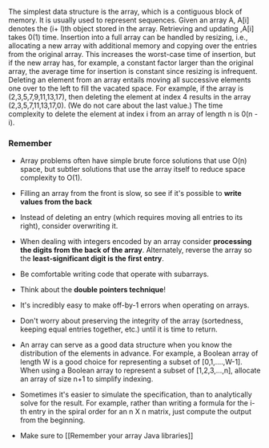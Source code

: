 The simplest data structure is the array, which is a contiguous block of memory. It is usually used to represent sequences. Given an array A, A[i] denotes the (i+ l)th object stored in the array. Retrieving and updating ,A[i] takes 0(1) time. Insertion into a full array can be handled by resizing, i.e., allocating a new array with additional memory and copying over the entries from the original array. This increases the worst-case time of insertion, but if the new array has, for example, a constant factor larger than the original array, the average time for insertion is constant since resizing is infrequent. Deleting an element from an array entails moving all successive elements one over to the left to fill the vacated space. For example, if the array is (2,3,5,7,9,11,13,17), then deleting the element at index 4 results in the array (2,3,5,7,11,13,17,0). (We do not care about the last value.) The time complexity to delete the element at index i from an array of length n is 0(n - i).



### Remember

- Array problems often have simple brute force solutions that use O(n) space, but subtler solutions that use the array itself to reduce space complexity to O(1).
- Filling an array from the front is slow, so see if it's possible to **write values from the back**
- Instead of deleting an entry (which requires moving all entries to its right), consider overwriting it. 
- When dealing with integers encoded by an array consider **processing the digits from the back of the array**. Alternately, reverse the array so the **least-significant digit is the first entry**.
- Be comfortable writing code that operate with subarrays.
- Think about the **double pointers technique**!
- It's incredibly easy to make off-by-1 errors when operating on arrays.
- Don't worry about preserving the integrity of the array (sortedness, keeping equal entries together, etc.) until it is time to return.
- An array can serve as a good data structure when you know the distribution of the elements in advance. For example, a Boolean array of length W is a good choice for representing a subset of [0,1,....,W-1]. When using a Boolean array to represent a subset of [1,2,3,...,n], allocate an array of size n+1 to simplify indexing.
- Sometimes it's easier to simulate the specification, than to analytically solve for the result. For example, rather than writing a formula for the i-th entry in the spiral order for an n X n matrix, just compute the output from the beginning.

- Make sure to [[Remember your array Java libraries]]


